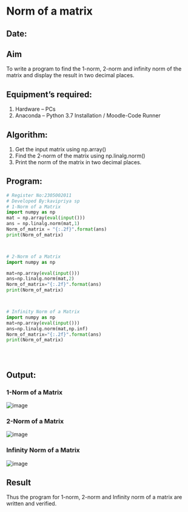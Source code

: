 # Norm of a matrix
## Date:
## Aim
To write a program to find the 1-norm, 2-norm and infinity norm of the matrix and display the result in two decimal places.
## Equipment’s required:
1.	Hardware – PCs
2.	Anaconda – Python 3.7 Installation / Moodle-Code Runner
## Algorithm:
1. Get the input matrix using np.array()   
2. Find the 2-norm of the matrix using np.linalg.norm()
3. Print the norm of the matrix in two decimal places.
## Program:
```Python
# Register No:2305002011
# Developed By:kavipriya sp
# 1-Norm of a Matrix
import numpy as np
mat = np.array(eval(input()))
ans = np.linalg.norm(mat,1)
Norm_of_matrix = "{:.2f}".format(ans)
print(Norm_of_matrix)



# 2-Norm of a Matrix
import numpy as np

mat=np.array(eval(input()))
ans=np.linalg.norm(mat,2)
Norm_of_matrix="{:.2f}".format(ans)
print(Norm_of_matrix)



# Infinity Norm of a Matrix
import numpy as np
mat=np.array(eval(input()))
ans=np.linalg.norm(mat,np.inf)
Norm_of_matrix="{:.2f}".format(ans)
print(Norm_of_matrix)





```
## Output:
### 1-Norm of a Matrix
![image](https://github.com/kavipriyasp07/Norm-of-a-matrix/assets/155508590/d73ce9f1-af77-466c-93f3-95b890b37bb0)


### 2-Norm of a Matrix
![image](https://github.com/kavipriyasp07/Norm-of-a-matrix/assets/155508590/a51e4771-7330-4400-b628-73814df8ee06)


### Infinity Norm of a Matrix
![image](https://github.com/kavipriyasp07/Norm-of-a-matrix/assets/155508590/71062bf9-b078-448c-bfaa-d3a27635147d)


## Result
Thus the program for 1-norm, 2-norm and Infinity norm of a matrix are written and verified.
